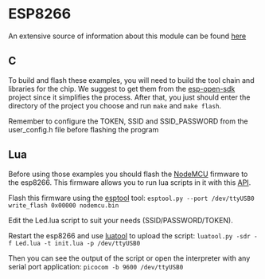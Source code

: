 # ESP8266

An extensive source of information about this module can be found [here](https://github.com/esp8266/esp8266-wiki/wiki)

## C

To build and flash these examples, you will need to build the tool chain and libraries for the chip. We suggest to get them from the [esp-open-sdk](https://github.com/pfalcon/esp-open-sdk) project since it simplifies the process. After that, you just should enter the directory of the project you choose and run `make` and `make flash`.

Remember to configure the TOKEN, SSID and SSID\_PASSWORD from the user\_config.h file before flashing the program

## Lua

Before using those examples you should flash the [NodeMCU](http://nodemcu.com) firmware to the esp8266. This firmware allows you to run lua scripts in it with this [API](https://github.com/nodemcu/nodemcu-firmware/wiki/nodemcu_api_en).

Flash this firmware using the [esptool](https://github.com/themadinventor/esptool) tool:
`esptool.py --port /dev/ttyUSB0 write_flash 0x00000 nodemcu.bin`

Edit the Led.lua script to suit your needs (SSID/PASSWORD/TOKEN).

Restart the esp8266 and use [luatool](https://github.com/4refr0nt/luatool) to upload the script:
`luatool.py -sdr -f Led.lua -t init.lua -p /dev/ttyUSB0`

Then you can see the output of the script or open the interpreter with any serial port application:
`picocom -b 9600 /dev/ttyUSB0`
